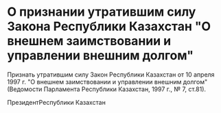 # О признании утратившим силу Закона Республики Казахстан "О внешнем заимствовании и управлении внешним долгом"

Признать утратившим силу Закон Республики Казахстан от 10 апреля 1997 г. "О внешнем заимствовании и управлении внешним долгом" (Ведомости Парламента Республики Казахстан, 1997 г., № 7, ст.81).

ПрезидентРеспублики Казахстан

